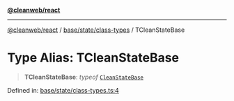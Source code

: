 [**@cleanweb/react**](../../../../README.md)

***

[@cleanweb/react](../../../../modules.md) / [base/state/class-types](../README.md) / TCleanStateBase

# Type Alias: TCleanStateBase

> **TCleanStateBase**: *typeof* [`CleanStateBase`](../../class/classes/CleanStateBase.md)

Defined in: [base/state/class-types.ts:4](https://github.com/cleanjsweb/neat-react/blob/14baaff619a13096b0ac0ffe8ec82445197edebb/base/state/class-types.ts#L4)
